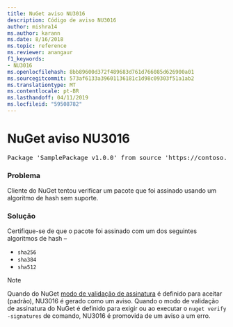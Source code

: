 ```yaml
---
title: NuGet aviso NU3016
description: Código de aviso NU3016
author: mishra14
ms.author: karann
ms.date: 8/16/2018
ms.topic: reference
ms.reviewer: anangaur
f1_keywords:
- NU3016
ms.openlocfilehash: 8bb89600d372f489683d761d766085d626900a01
ms.sourcegitcommit: 573af6133a39601136181c1d98c09303f51a1ab2
ms.translationtype: MT
ms.contentlocale: pt-BR
ms.lasthandoff: 04/11/2019
ms.locfileid: "59508782"
---
```

# <a name="nuget-warning-nu3016"></a>NuGet aviso NU3016

<pre>Package 'SamplePackage v1.0.0' from source 'https://contoso.com/index.json': The package hash uses an unsupported hash algorithm.</pre>

### <a name="issue"></a>Problema

Cliente do NuGet tentou verificar um pacote que foi assinado usando um algoritmo de hash sem suporte.


### <a name="solution"></a>Solução

Certifique-se de que o pacote foi assinado com um dos seguintes algoritmos de hash – 
* `sha256`
* `sha384`
* `sha512`


> [!Note]
> Quando do NuGet [modo de validação de assinatura](https://docs.microsoft.com/en-us/nuget/consume-packages/installing-signed-packages#configure-package-signature-requirements) é definido para aceitar (padrão), NU3016 é gerado como um aviso. Quando o modo de validação de assinatura do NuGet é definido para exigir ou ao executar o `nuget verify -signatures` de comando, NU3016 é promovida de um aviso a um erro. 